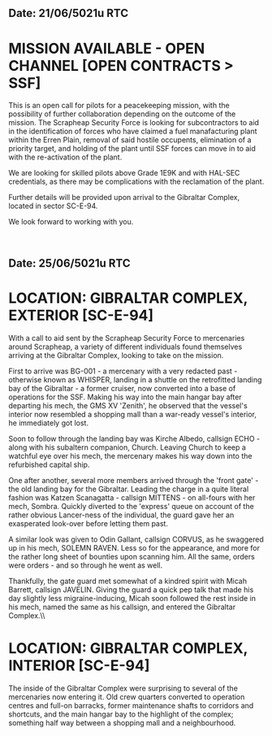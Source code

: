 ## Date: 21/06/5021u RTC
# MISSION AVAILABLE - OPEN CHANNEL [OPEN CONTRACTS > SSF]
This is an open call for pilots for a peacekeeping mission, with the possibility of further collaboration depending on the outcome of the mission. The Scrapheap Security Force is looking for subcontractors to aid in the identification of forces who have claimed a fuel manafacturing plant within the Erren Plain, removal of said hostile occupents, elimination of a priority target, and holding of the plant until SSF forces can move in to aid with the re-activation of the plant.

We are looking for skilled pilots above Grade 1E9K and with HAL-SEC credentials, as there may be complications with the reclamation of the plant.

Further details will be provided upon arrival to the Gibraltar Complex, located in sector SC-E-94.

We look forward to working with you.

‎ 

## Date: 25/06/5021u RTC
# LOCATION: GIBRALTAR COMPLEX, EXTERIOR [SC-E-94]
With a call to aid sent by the Scrapheap Security Force to mercenaries around Scrapheap, a variety of different individuals found themselves arriving at the Gibraltar Complex, looking to take on the mission. 

First to arrive was BG-001 - a mercenary with a very redacted past - otherwise known as WHISPER, landing in a shuttle on the retrofitted landing bay of the Gibraltar - a former cruiser, now converted into a base of operations for the SSF. Making his way into the main hangar bay after departing his mech, the GMS XV 'Zenith', he observed that the vessel's interior now resembled a shopping mall than a war-ready vessel's interior, he immediately got lost.

Soon to follow through the landing bay was Kirche Albedo, callsign ECHO - along with his subaltern companion, Church. Leaving Church to keep a watchful eye over his mech, the mercenary makes his way down into the refurbished capital ship.

One after another, several more members arrived through the 'front gate' - the old landing bay for the Gibraltar. Leading the charge in a quite literal fashion was Katzen Scanagatta - callsign MITTENS - on all-fours with her mech, Sombra. Quickly diverted to the 'express' queue on account of the rather obvious Lancer-ness of the individual, the guard gave her an exasperated look-over before letting them past.

A similar look was given to Odin Gallant, callsign CORVUS, as he swaggered up in his mech, SOLEMN RAVEN. Less so for the appearance, and more for the rather long sheet of bounties upon scanning him. All the same, orders were orders - and so through he went as well.

Thankfully, the gate guard met somewhat of a kindred spirit with Micah Barrett, callsign JAVELIN. Giving the guard a quick pep talk that made his day slightly less migraine-inducing, Micah soon followed the rest inside in his mech, named the same as his callsign, and entered the Gibraltar Complex.\\\\


# LOCATION: GIBRALTAR COMPLEX, INTERIOR [SC-E-94]
The inside of the Gibraltar Complex were surprising to several of the mercenaries now entering it. Old crew quarters converted to operation centres and full-on barracks, former maintenance shafts to corridors and shortcuts, and the main hangar bay to the highlight of the complex; something half way between a shopping mall and a neighbourhood.
